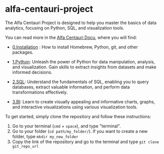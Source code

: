 # alfa-centauri-project

The Alfa Centauri Project is designed to help you master the basics of data analytics, focusing on  Python, SQL, and visualization tools.

You can read more in the [Alfa Centauri Docu](https://lauratrujillot.github.io/alfa-centauri-project/), where you will find:

- [0.Installation](https://lauratrujillot.github.io/alfa-centauri-project/sections/0-homebrew.html) : How to install Homebrew, Python, git, and other packages.

- [1.Python](https://lauratrujillot.github.io/alfa-centauri-project/sections/1-python.html): Unleash the power of Python for data manipulation, analysis, and visualization. Gain skills to extract insights from datasets and make informed decisions.

- [2.SQL](https://lauratrujillot.github.io/alfa-centauri-project/sections/2-sql.html): Understand the fundamentals of SQL, enabling you to query databases, extract valuable information, and perform data transformations effectively.

- [3.BI](https://lauratrujillot.github.io/alfa-centauri-project/sections/3-bi.html): Learn to create visually appealing and informative charts, graphs, and interactive visualizations using various visualization tools.

To get started, simply clone the repository and follow these instructions:

1. Go to your terminal (`cmd` + `space`), and type "terminal". 
2. Go to your folder (`cd path/my_folder/`). If you want to create a new folder, type `mkdir my_new_folder`
3. Copy the link of the repository and go to the terminal and type `git clone git_repo_url`

